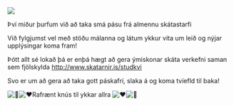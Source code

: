 ![](https://skjoldungar.is/wp-content/uploads/2021/03/Paskafri-300x300.png)

Því miður þurfum við að taka smá pásu frá almennu skátastarfi

Við fylgjumst vel með stöðu málanna og látum ykkur vita um leið og nýjar upplýsingar koma fram!

Þótt allt sé lokað þá er enþá hægt að gera ýmiskonar skáta verkefni saman sem fjölskylda <http://www.skatarnir.is/studkvi>

Svo er um að gera að taka gott páskafrí, slaka á og koma tvíefld til baka!

![💛](https://s.w.org/images/core/emoji/13.0.1/svg/1f49b.svg)![❤️](https://s.w.org/images/core/emoji/13.0.1/svg/2764.svg)Rafrænt knús til ykkar allra ![❤️](https://s.w.org/images/core/emoji/13.0.1/svg/2764.svg)![💛](https://s.w.org/images/core/emoji/13.0.1/svg/1f49b.svg)

